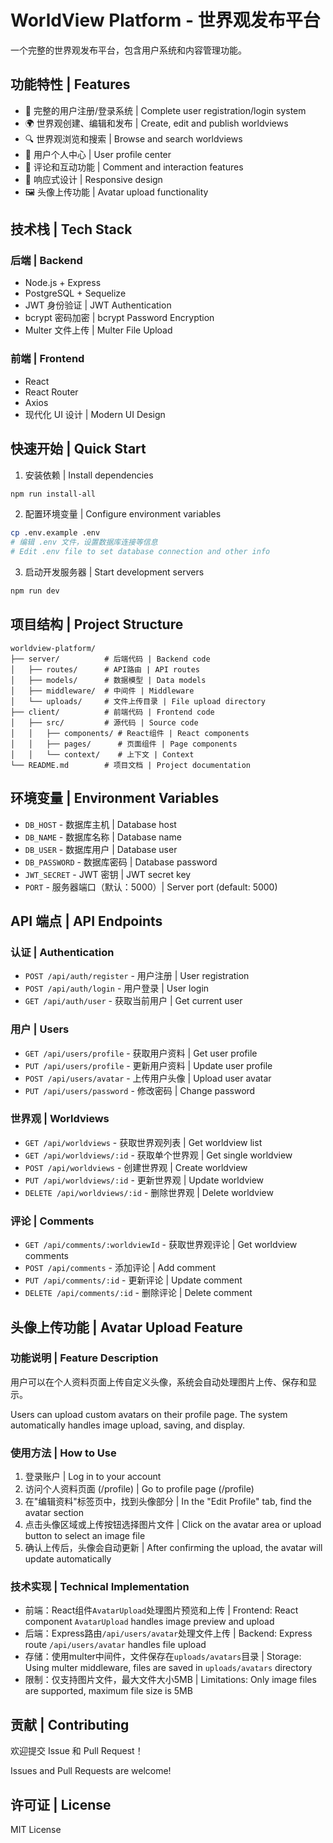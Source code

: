 # WorldView Platform - 世界观发布平台

一个完整的世界观发布平台，包含用户系统和内容管理功能。

## 功能特性 | Features

- 🔐 完整的用户注册/登录系统 | Complete user registration/login system
- 🌍 世界观创建、编辑和发布 | Create, edit and publish worldviews
- 🔍 世界观浏览和搜索 | Browse and search worldviews
- 👤 用户个人中心 | User profile center
- 💬 评论和互动功能 | Comment and interaction features
- 📱 响应式设计 | Responsive design
- 🖼️ 头像上传功能 | Avatar upload functionality

## 技术栈 | Tech Stack

### 后端 | Backend
- Node.js + Express
- PostgreSQL + Sequelize
- JWT 身份验证 | JWT Authentication
- bcrypt 密码加密 | bcrypt Password Encryption
- Multer 文件上传 | Multer File Upload

### 前端 | Frontend
- React
- React Router
- Axios
- 现代化 UI 设计 | Modern UI Design

## 快速开始 | Quick Start

1. 安装依赖 | Install dependencies
```bash
npm run install-all
```

2. 配置环境变量 | Configure environment variables
```bash
cp .env.example .env
# 编辑 .env 文件，设置数据库连接等信息
# Edit .env file to set database connection and other info
```

3. 启动开发服务器 | Start development servers
```bash
npm run dev
```

## 项目结构 | Project Structure

```
worldview-platform/
├── server/          # 后端代码 | Backend code
│   ├── routes/      # API路由 | API routes
│   ├── models/      # 数据模型 | Data models
│   ├── middleware/  # 中间件 | Middleware
│   └── uploads/     # 文件上传目录 | File upload directory
├── client/          # 前端代码 | Frontend code
│   ├── src/         # 源代码 | Source code
│   │   ├── components/ # React组件 | React components
│   │   ├── pages/      # 页面组件 | Page components
│   │   └── context/    # 上下文 | Context
└── README.md        # 项目文档 | Project documentation
```

## 环境变量 | Environment Variables

- `DB_HOST` - 数据库主机 | Database host
- `DB_NAME` - 数据库名称 | Database name
- `DB_USER` - 数据库用户 | Database user
- `DB_PASSWORD` - 数据库密码 | Database password
- `JWT_SECRET` - JWT 密钥 | JWT secret key
- `PORT` - 服务器端口（默认：5000）| Server port (default: 5000)

## API 端点 | API Endpoints

### 认证 | Authentication
- `POST /api/auth/register` - 用户注册 | User registration
- `POST /api/auth/login` - 用户登录 | User login
- `GET /api/auth/user` - 获取当前用户 | Get current user

### 用户 | Users
- `GET /api/users/profile` - 获取用户资料 | Get user profile
- `PUT /api/users/profile` - 更新用户资料 | Update user profile
- `POST /api/users/avatar` - 上传用户头像 | Upload user avatar
- `PUT /api/users/password` - 修改密码 | Change password

### 世界观 | Worldviews
- `GET /api/worldviews` - 获取世界观列表 | Get worldview list
- `GET /api/worldviews/:id` - 获取单个世界观 | Get single worldview
- `POST /api/worldviews` - 创建世界观 | Create worldview
- `PUT /api/worldviews/:id` - 更新世界观 | Update worldview
- `DELETE /api/worldviews/:id` - 删除世界观 | Delete worldview

### 评论 | Comments
- `GET /api/comments/:worldviewId` - 获取世界观评论 | Get worldview comments
- `POST /api/comments` - 添加评论 | Add comment
- `PUT /api/comments/:id` - 更新评论 | Update comment
- `DELETE /api/comments/:id` - 删除评论 | Delete comment

## 头像上传功能 | Avatar Upload Feature

### 功能说明 | Feature Description
用户可以在个人资料页面上传自定义头像，系统会自动处理图片上传、保存和显示。

Users can upload custom avatars on their profile page. The system automatically handles image upload, saving, and display.

### 使用方法 | How to Use
1. 登录账户 | Log in to your account
2. 访问个人资料页面 (/profile) | Go to profile page (/profile)
3. 在"编辑资料"标签页中，找到头像部分 | In the "Edit Profile" tab, find the avatar section
4. 点击头像区域或上传按钮选择图片文件 | Click on the avatar area or upload button to select an image file
5. 确认上传后，头像会自动更新 | After confirming the upload, the avatar will update automatically

### 技术实现 | Technical Implementation
- 前端：React组件`AvatarUpload`处理图片预览和上传 | Frontend: React component `AvatarUpload` handles image preview and upload
- 后端：Express路由`/api/users/avatar`处理文件上传 | Backend: Express route `/api/users/avatar` handles file upload
- 存储：使用multer中间件，文件保存在`uploads/avatars`目录 | Storage: Using multer middleware, files are saved in `uploads/avatars` directory
- 限制：仅支持图片文件，最大文件大小5MB | Limitations: Only image files are supported, maximum file size is 5MB

## 贡献 | Contributing

欢迎提交 Issue 和 Pull Request！

Issues and Pull Requests are welcome!

## 许可证 | License

MIT License